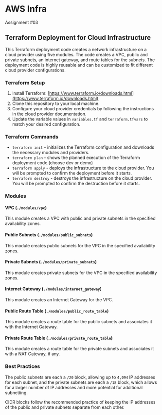 # AWS Infra

Assignment #03 

## Terraform Deployment for Cloud Infrastructure

This Terraform deployment code creates a network infrastructure on a cloud provider using five modules. The code creates a VPC, public and private subnets, an internet gateway, and route tables for the subnets. The deployment code is highly reusable and can be customized to fit different cloud provider configurations.

### Terraform Setup

1. Install Terraform: [https://www.terraform.io/downloads.html](https://www.terraform.io/downloads.html)
2. Clone this repository to your local machine.
3. Configure your cloud provider credentials by following the instructions in the cloud provider documentation.
4. Update the variable values in `variables.tf` and `terraform.tfvars` to match your desired configuration.

### Terraform Commands

* `terraform init` - initializes the Terraform configuration and downloads the necessary modules and providers.
* `terraform plan` - shows the planned execution of the Terraform deployment code.(choose dev or demo)
* `terraform apply` - deploys the infrastructure to the cloud provider. You will be prompted to confirm the deployment before it starts.
* `terraform destroy` - destroys the infrastructure on the cloud provider. You will be prompted to confirm the destruction before it starts.

### Modules

#### VPC (`./modules/vpc`)

This module creates a VPC with public and private subnets in the specified availability zones.

#### Public Subnets (`./modules/public_subnets`)

This module creates public subnets for the VPC in the specified availability zones.

#### Private Subnets (`./modules/private_subnets`)

This module creates private subnets for the VPC in the specified availability zones.

#### Internet Gateway (`./modules/internet_gateway`)

This module creates an Internet Gateway for the VPC.

#### Public Route Table (`./modules/public_route_table`)

This module creates a route table for the public subnets and associates it with the Internet Gateway.

#### Private Route Table (`./modules/private_route_table`)

This module creates a route table for the private subnets and associates it with a NAT Gateway, if any.

### Best Practices

The public subnets are each a `/20` block, allowing up to `4,094` IP addresses for each subnet, and the private subnets are each a `/18` block, which allows for a larger number of IP addresses and more potential for additional subnetting. 

CIDR blocks follow the recommended practice of keeping the IP addresses of the public and private subnets separate from each other.
